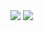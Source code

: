 <img src="https://capsule-render.vercel.app/api?type=waving&color=auto&height=200&section=header&text=YuhaSung-Github&fontSize=90" />
<img src="https://img.shields.io/badge/HTML5-E34F26?style=flat-square&logo=HTML5&logoColor=white"/>

<!--
**sungyuha/sungyuha** is a ✨ _special_ ✨ repository because its `README.md` (this file) appears on your GitHub profile.

Here are some ideas to get you started:

- 🔭 I’m currently working on ...
- 🌱 I’m currently learning ...
- 👯 I’m looking to collaborate on ...
- 🤔 I’m looking for help with ...
- 💬 Ask me about ...
- 📫 How to reach me: ...
- 😄 Pronouns: ...
- ⚡ Fun fact: ...
-->
